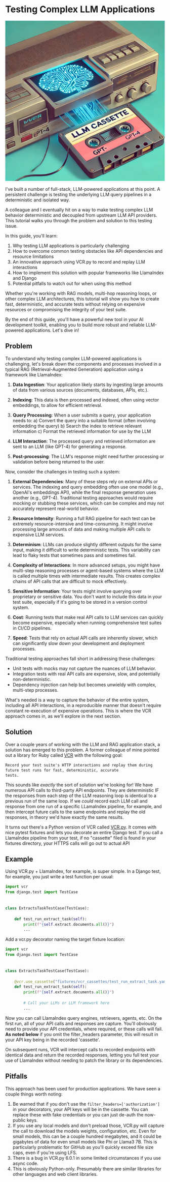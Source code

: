 # Testing Complex LLM Applications

![](../../assets/images/logos/LLM_Cassette.png)

I've built a number of full-stack, LLM-powered applications at this point.
A persistent challenge is testing the underlying LLM query pipelines in a deterministic and isolated way. 

A colleague and I eventually hit on a way to make testing complex LLM behavior deterministic 
and decoupled from upstream LLM API providers. This tutorial walks you through the problem and solution to this testing
issue.

In this guide, you'll learn:

1. Why testing LLM applications is particularly challenging
2. How to overcome common testing obstacles like API dependencies and resource limitations
3. An innovative approach using VCR.py to record and replay LLM interactions
4. How to implement this solution with popular frameworks like LlamaIndex and Django
5. Potential pitfalls to watch out for when using this method

Whether you're working with RAG models, multi-hop reasoning loops, or other complex LLM architectures, this tutorial
will show you how to create fast, deterministic, and accurate tests without relying on expensive resources or
compromising the integrity of your test suite.

By the end of this guide, you'll have a powerful new tool in your AI development toolkit, enabling you to build
more robust and reliable LLM-powered applications. Let's dive in!

## Problem

To understand why testing complex LLM-powered applications is challenging, let's break down the components and processes
involved in a typical RAG (Retrieval-Augmented Generation) application using a framework like LlamaIndex:

1. **Data Ingestion**: Your application likely starts by ingesting large amounts of data from various sources (documents,
   databases, APIs, etc.).

2. **Indexing**: This data is then processed and indexed, often using vector embeddings, to allow for efficient retrieval.

3. **Query Processing**: When a user submits a query, your application needs to:
   a) Convert the query into a suitable format (often involving embedding the query)
   b) Search the index to retrieve relevant information
   c) Format the retrieved information for use by the LLM

4. **LLM Interaction**: The processed query and retrieved information are sent to an LLM (like GPT-4) for generating a
   response.

5. **Post-processing**: The LLM's response might need further processing or validation before being returned to the user.

Now, consider the challenges in testing such a system:

1. **External Dependencies**: Many of these steps rely on external APIs or services. The indexing and query embedding often
   use one model (e.g., OpenAI's embeddings API), while the final response generation uses another (e.g., GPT-4).
   Traditional testing approaches would require mocking or stubbing these services, which can be complex and may not
   accurately represent real-world behavior.

2. **Resource Intensity**: Running a full RAG pipeline for each test can be extremely resource-intensive and time-consuming.
   It might involve processing large amounts of data and making multiple API calls to expensive LLM services.

3. **Determinism**: LLMs can produce slightly different outputs for the same input, making it difficult to write
   deterministic tests. This variability can lead to flaky tests that sometimes pass and sometimes fail.

4. **Complexity of Interactions**: In more advanced setups, you might have multi-step reasoning processes or agent-based
   systems where the LLM is called multiple times with intermediate results. This creates complex chains of API calls
   that are difficult to mock effectively.

5. **Sensitive Information**: Your tests might involve querying over proprietary or sensitive data. You don't want to
   include this data in your test suite, especially if it's going to be stored in a version control system.

6. **Cost**: Running tests that make real API calls to LLM services can quickly become expensive, especially when running
   comprehensive test suites in CI/CD pipelines.

7. **Speed**: Tests that rely on actual API calls are inherently slower, which can significantly slow down your development
   and deployment processes.

Traditional testing approaches fall short in addressing these challenges:

- Unit tests with mocks may not capture the nuances of LLM behavior.
- Integration tests with real API calls are expensive, slow, and potentially non-deterministic.
- Dependency injection can help but becomes unwieldy with complex, multi-step processes.

What's needed is a way to capture the behavior of the entire system, including all API interactions, in a reproducible
manner that doesn't require constant re-execution of expensive operations. This is where the VCR approach comes in, as
we'll explore in the next section.

## Solution

Over a couple years of working with the LLM and RAG application stack, a solution has emerged to this problem. A
former colleague of mine pointed out a library for Ruby called [VCR](https://github.com/vcr/vcr) with the following
goal:

```
Record your test suite's HTTP interactions and replay them during future test runs for fast, deterministic, accurate 
tests.
```

This sounds like _exactly_ the sort of solution we're looking for! We have numerous API calls to third-party API
endpoints. They are deterministic IF the responses from each step of the LLM reasoning loop is identical to a previous
run of the same loop. If we _could_ record each LLM call and response from one run of a specific LLamaIndex pipeline,
for example, and then intercept future calls to the same endpoints and replay the old responses, in theory we'd have
exactly the same results.

It turns out there's a Python version of VCR called [VCR.py](https://github.com/kevin1024/vcrpy). It comes with nice
pytest fixtures and lets you decorate an entire Django test. If you call a LlamaIndex pipeline from your test, if
no "cassette" filed is found in your fixtures directory, your HTTPS calls will go out to actual API

## Example

Using VCR.py + LlamaIndex, for example, is super simple. In a Django test, for example, you just write a test function
per usual:

```python
import vcr
from django.test import TestCase


class ExtractsTaskTestCase(TestCase):

    def test_run_extract_task(self):
        print(f"{self.extract.documents.all()}")
        ...

```

Add a vcr.py decorator naming the target fixture location:

```python
import vcr
from django.test import TestCase


class ExtractsTaskTestCase(TestCase):

    @vcr.use_cassette("fixtures/vcr_cassettes/test_run_extract_task.yaml", filter_headers=['authorization'])
    def test_run_extract_task(self):
        print(f"{self.extract.documents.all()}")

        # Call your LLMs or LLM framework here
        ...

```

Now you can call LlamaIndex query engines, retrievers, agents, etc. On the first run, all of your API calls and
responses are capture. You'll obviously need to provide your API credentials, where required, or these calls will fail.
**As noted below** if you omit the filter_headers parameter, this will result in your API key being in the recorded
'cassette'.

On subsequent runs, VCR will intercept calls to recorded endpoints with identical data and return
the recorded responses, letting you full test your use of LlamaIndex without needing to patch the library or its
dependencies.

## Pitfalls

This approach has been used for production applications. We have seen a couple things worth noting:

1. Be warned that if you don't use the `filter_headers=['authorization']` in your decorators, your API keys will be in
   the cassette. You can replace these with fake credentials or you can just de-auth the now-public keys.
2. If you use any local models and don't preload those, VCR.py will capture the call to download the models weights,
   configuration, etc. Even for small models, this can be a couple hundred megabytes, and it could be gigabytes of
   data for even small models like Phi or Llama3 7B. This is particularly problematic for GitHub as you'll quickly
   exceed file size caps, even if you're using LFS.
3. There is a bug in VCR.py 6.0.1 in some limited circumstances if you use async code.
4. This is obviously Python-only. Presumably there are similar libraries for other languages and web client libraries.
